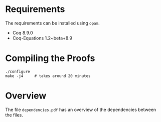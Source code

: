 # Requirements

The requirements can be installed using `opam`.

* Coq 8.9.0
* Coq-Equations 1.2~beta+8.9

# Compiling the Proofs

```
./configure
make -j4     # takes around 20 minutes
```

# Overview

The file `dependencies.pdf` has an overview of the dependencies between the files.
